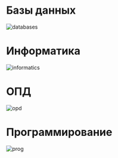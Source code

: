 # Базы данных

![databases](databases.gif)

# Информатика

![informatics](informatics.gif)

# ОПД

![opd](opd.gif)

# Программирование

![prog](prog.gif)